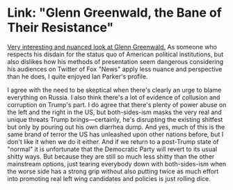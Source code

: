 # Link: "Glenn Greenwald, the Bane of Their Resistance"

[Very interesting and nuanced look at Glenn Greenwald.](https://www.newyorker.com/magazine/2018/09/03/glenn-greenwald-the-bane-of-their-resistance) As someone who respects his disdain for the status quo of American political institutions, but also dislikes how his methods of presentation seem dangerous considering his audiences on Twitter of Fox "News" apply less nuance and perspective than he does, I quite enjoyed Ian Parker's profile.

I agree with the need to be skeptical when there's clearly an urge to blame everything on Russia. I also think there's a lot of evidence of collusion and corruption on Trump's part. I do agree that there's plenty of power abuse on the left and the right in the US, but both-sides-ism masks the very real and unique threats Trump brings—certainly, he's disrupting the existing shitfest but only by pouring out his own diarrhea dump. And yes, much of this is the same brand of terror the US has unleashed upon other nations before, but I don't like it when we do it either. And if we return to a post-Trump state of "normal" it is unfortunate that the Democratic Party will revert to its usual shitty ways. But because they are still so much less shitty than the other mainstream options, just tearing everybody down with both-sides-ism when the worse side has a strong grip without also putting twice as much effort into promoting real left wing candidates and policies is just rolling dice.